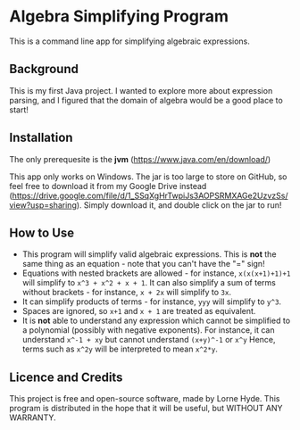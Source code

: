 # Algebra Simplifying Program
This is a command line app for simplifying algebraic expressions.
## Background
This is my first Java project. I wanted to explore more about expression parsing, and I figured that the domain of algebra would be a good place to start!

## Installation
The only prerequesite is the **jvm** (https://www.java.com/en/download/)

This app only works on Windows. The jar is too large to store on GitHub, so feel free to 
download it from my Google Drive instead 
(https://drive.google.com/file/d/1_SSqXgHrTwpiJs3AOPSRMXAGe2UzvzSs/view?usp=sharing). Simply download it, and double click on the jar to run!

## How to Use
- This program will simplify valid algebraic expressions. 
This is **not** the same thing as an equation - note that you can't have the "=" sign!
- Equations with nested brackets are allowed - for instance, `x(x(x+1)+1)+1` will simplify to `x^3 + x^2 + x + 1`.
It can also simplify a sum of terms without brackets - for instance, `x + 2x` will simplify to `3x`.
- It can simplify products of terms - for instance, `yyy` will simplify to `y^3`.
- Spaces are ignored, so `x+1` and `x + 1` are treated as equivalent.
- It is **not** able to understand any expression which cannot be simplified to a polynomial 
(possibly with negative exponents). For instance, it can understand `x^-1 + xy` but cannot understand
 `(x+y)^-1` or `x^y` Hence, terms such as `x^2y` will be interpreted to mean `x^2*y`.

## Licence and Credits
This project is free and open-source software, made by Lorne Hyde.
This program is distributed in the hope that it will be useful, but WITHOUT ANY WARRANTY.
